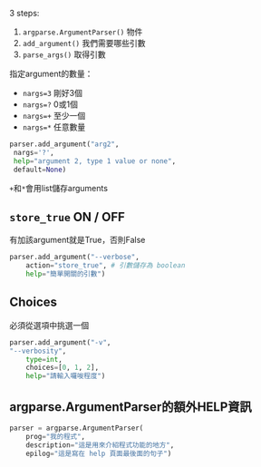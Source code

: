 3 steps:
1. `argparse.ArgumentParser()` 物件
2. `add_argument()` 我們需要哪些引數
3. `parse_args()` 取得引數


指定argument的數量：
* `nargs=3` 剛好3個
* `nargs=?` 0或1個
* `nargs=+` 至少一個
* `nargs=*` 任意數量

```python
parser.add_argument("arg2",  
 nargs='?',  
 help="argument 2, type 1 value or none",  
 default=None)
```

`+`和`*`會用list儲存arguments

## `store_true` ON / OFF

有加該argument就是True，否則False
```python
parser.add_argument("--verbose",
	action="store_true", # 引數儲存為 boolean
	help="簡單開關的引數")
```

## Choices
必須從選項中挑選一個
```python
parser.add_argument("-v",
"--verbosity",
	type=int,
	choices=[0, 1, 2],
	help="請輸入囉唆程度")
```

## argparse.ArgumentParser的額外HELP資訊

```python
parser = argparse.ArgumentParser(
	prog="我的程式",
	description="這是用來介紹程式功能的地方",
	epilog="這是寫在 help 頁面最後面的句子")
```